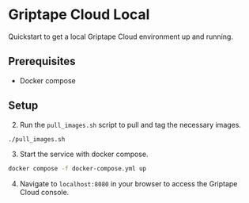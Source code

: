 # Griptape Cloud Local

Quickstart to get a local Griptape Cloud environment up and running.

## Prerequisites
- Docker compose

## Setup
2. Run the `pull_images.sh` script to pull and tag the necessary images.
```bash
./pull_images.sh
```

3. Start the service with docker compose.
```bash
docker compose -f docker-compose.yml up
```

4. Navigate to `localhost:8080` in your browser to access the Griptape Cloud console.

